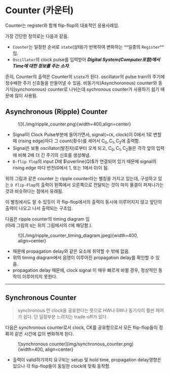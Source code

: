 # Counter (카운터)

Counter는 register와 함께 flip-flop의 대표적인 응용사례임.

가장 간단한 정의로는 다음과 같음.

* `Counter`는 일정한 순서로 `state`(상태)가 반복하여 변화하는 ^^일종의 `Register`^^ 임.
* `Oscillator`의 clock pulse를 입력받아 ***Digital System(Computer포함)에서 Time에 대한 정보를 주는 소자***.

흔히, Counter의 출력은 Counter의 `state`가 된다. oscillator의 pulse train의 주기에 정수배한 주기 신호들을 만들어낼 수 있음. 비동기식(Asynchoronous) counter와 동기식(synchoronous) counter로 나뉘는데 sychronous counter가 사용하기 쉽기 때문에 많이 사용됨.

## Asynchronous (Ripple) Counter

<figure markdown>
![](./img/ripple_counter.png){width=400,align=center}
</figure>


* Signal이 Clock Pulse부분에 들어가면서, signal(=`CK`, clock)이 0에서 1로 변할 때 (rising edge)마다 그 count(횟수)를 세어서 $\text{C}_0,\text{C}_1,\text{C}_2$에 출력함.
* Signal은 보통 oscillator(발진자)로부터 오게 되고, $\text{C}_0,\text{C}_1,\text{C}_2$들은 각각 앞의 입력에 비해 2배 더 긴 주기의 신호를 생성해냄.
* `D-flip flop`의 input $D$에 $\overline{Q}$가 연결되어 있기 때문에 signal의 rising edge 마다 반전(0에서 1, 또는 1에서 0)이 됨. 

위의 그림과 같은 counter 는 ripple counter라는 별칭을 가지고 있는데, 구성하고 있는 `D Flip-Flop`의 출력이 왼쪽에서 오른쪽으로 전달되는 것이 마치 물결이 퍼져나가는 것과 비슷하다는 점에서 유래됨.  

이 별칭에서도 알 수 있듯이 각 flip-flop에서의 출력이 동시에 이루어지지 않고 앞단의 출력이 나오고 나서 출력되는 구조임. 

다음은 ripple counter의 timing diagram 임  
(아래 그림의 `Q`는 위의 그림에서의 `C`에 해당함.).

<figure markdown>
![](./img/ripple_counter_timing_diagram.jpeg){width=400, align=center}
</figure>

* 때문에 propagation delay와 같은 요소에 취약할 수 밖에 없음. 
* 위의 timing diagram에서 음영이 이루어진  propagation delay를 확인할 수 있음.
* propagation delay 때문에, clock signal 이 매우 빠르게 바뀔 경우, 정상적인 동작이 이루어지지 못한다.

***

## Synchronous Counter

> synchronous 란 clock을 공유한다는 뜻으로 HW나 SW나 동기식이 훨씬 제어가 쉽다. 단 일정부분 느려지는 trade-off가 있다.

 다음은 synchronous counter로서 clock, $\text{CK}$를 공유함으로서 모든 flip-flop들이 정확히 같은 시간에 값이 변화하게 된다.
 
 <figure markdown>
 ![synchronous counter](img/synchronous_counter.png){width=400, align=center}
 </figure>
 
 * 출력이 valid하기까지 요구되는 setup 및 hold time, propagation delay영향은 있으나 각 flip-flop들이 동일한 clock에 맞춰 동작함.
